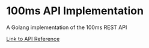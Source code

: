 # 100ms API Implementation

A Golang implementation of the 100ms REST API

[Link to API Reference](https://www.100ms.live/docs/server-side/v2/api-reference/Rooms/overview)